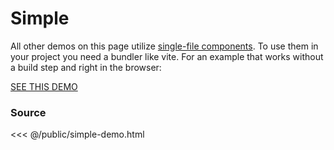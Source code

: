 # Simple

All other demos on this page utilize [single-file components](https://vuejs.org/v2/guide/single-file-components.html).
To use them in your project you need a bundler like vite.
For an example that works without a build step and right in the browser:

<a target="_blank" href="/simple-demo.html">SEE THIS DEMO</a>

### Source

<<< @/public/simple-demo.html

